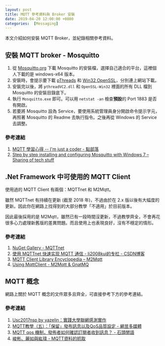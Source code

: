 ```yaml
---
layout: post
title: MQTT 參考資料與 Broker 安裝
date: 2019-04-20 12:00:00 +0800
categories:  [Messaging]
---
```


本文介紹如何安裝 MQTT Broker，並紀錄相關參考資料。

## 安裝 MQTT broker - Mosquitto

1. 從 [Mosquitto.org](https://Mosquitto.org) 下載 Mosquitto 的安裝檔，選擇自己適合的平台，這裡個人下載的是 windows-x64 版本。
2. 安裝時，會提示要下載 [pThreads](ftp://sources.redhat.com/pub/pthreads-win32/dll-latest/dll/x86/) 和 [Win32 OpenSSL](http://slproweb.com/products/Win32OpenSSL.html)，分別連上網站下載。
3. 安裝完以後，將 `pthreadVC2.dll` 和 `OpenSSL-Win32` 裡面的所有 DLL 檔到 Mosquitto 的安裝目錄底下。
4. 執行 `Mosquitto.exe` 即可。可以用 `netstat -an` 檢查**預設**的 Port 1883 是否有開啟。
5. 若要將 Mosquitto 設為 Service，要使用系統管理員身分開啟命令提示字元，再照著 Mosquitto 的 Readme 去執行指令。之後再從 Windows 的 Service 去調整。

### 參考連結

1. [MQTT 學習心得 -- I'm just a coder - 點部落](https://dotblogs.com.tw/justacoder/2016/06/01/mqttfirstmeet)
2. [Step by step installing and configuring Mosquitto with Windows 7 – Sharing of tech stuff](https://sivatechworld.wordpress.com/2015/06/11/step-by-step-installing-and-configuring-mosquitto-with-windows-7/)

## .Net Framework 中可使用的 MQTT Client 

使用過的 MQTT Client 有兩個：MQTTnet 和 M2Mqtt。

雖然 MQTTnet 有持續在更新 (截至 2018 年)，不過由於在 2.x 版以後有大幅度的更新。因此你在網路上找得到的大部分教學「不適用」於目前版本。

因此最後採用的是 M2Mqtt，雖然已有一段時間沒更新，不過教學齊全，不會再花很多心力處理新舊版的差異問題。而且使用上也表現良好，沒有不穩定的情形。

### 參考連結 

1. [NuGet Gallery - MQTTnet](https://www.nuget.org/packages/MQTTnet/)
2. [使用 MQTTnet 快速实现 MQTT 通信 - li2008kui的专栏 - CSDN博客](https://blog.csdn.net/li2008kui/article/details/78339309)
3. [MQTT Client Library Encyclopedia – M2Mqtt](https://www.hivemq.com/blog/mqtt-client-library-encyclopedia-m2mqtt/)
4. [Using MqttClient - M2Mqtt & GnatMQ](https://m2mqtt.wordpress.com/using-mqttclient/)

## MQTT 概念

網路上關於 MQTT 概念的文件眾多且齊全，可直接參考下方的參考連結。

### 參考連結 

1. [Usc2017nsp by yazelin：實踐大學聯網感測實作](https://yazelin.github.io/usc2017nsp/)
2. [MQTT教學（五）：「保留」發布訊息以及QoS品質設定 - 網昱多媒體](https://swf.com.tw/?p=1015)
3. [MQTT qos 機制，發佈者如何確認訂閱者收到訊息？ - 石頭閒語](http://rocksaying.tw/archives/2016/MQTT-qos_and_published.html)
4. [峻彬、麗如與紘瑋 - MQTT資料的抓取](http://misccp3.cnu.edu.tw/myblog/blogMessage.aspx?blog_id=297)